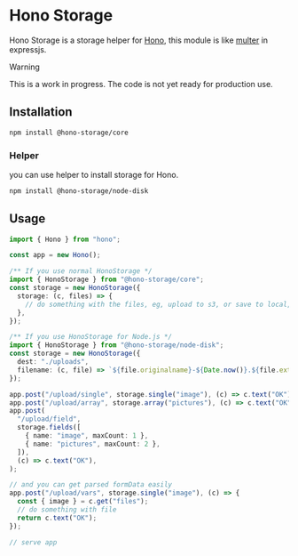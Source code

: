 # Hono Storage

Hono Storage is a storage helper for [Hono](https://github.com/honojs/hono), this module is like [multer](https://github.com/expressjs/multer) in expressjs.

> [!WARNING]
> This is a work in progress. The code is not yet ready for production use.

## Installation

```bash
npm install @hono-storage/core
```

### Helper

you can use helper to install storage for Hono.

```bash
npm install @hono-storage/node-disk
```

## Usage

```ts
import { Hono } from "hono";

const app = new Hono();

/** If you use normal HonoStorage */
import { HonoStorage } from "@hono-storage/core";
const storage = new HonoStorage({
  storage: (c, files) => {
    // do something with the files, eg, upload to s3, or save to local, etc.
  },
});

/** If you use HonoStorage for Node.js */
import { HonoStorage } from "@hono-storage/node-disk";
const storage = new HonoStorage({
  dest: "./uploads",
  filename: (c, file) => `${file.originalname}-${Date.now()}.${file.extension}`,
});

app.post("/upload/single", storage.single("image"), (c) => c.text("OK"));
app.post("/upload/array", storage.array("pictures"), (c) => c.text("OK"));
app.post(
  "/upload/field",
  storage.fields([
    { name: "image", maxCount: 1 },
    { name: "pictures", maxCount: 2 },
  ]),
  (c) => c.text("OK"),
);

// and you can get parsed formData easily
app.post("/upload/vars", storage.single("image"), (c) => {
  const { image } = c.get("files");
  // do something with file
  return c.text("OK");
});

// serve app
```
